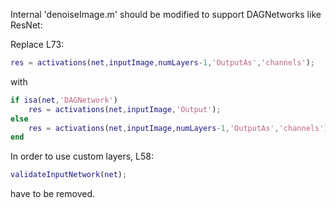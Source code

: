 Internal 'denoiseImage.m' should be modified to support DAGNetworks like ResNet:

Replace L73:
```MATLAB
res = activations(net,inputImage,numLayers-1,'OutputAs','channels');
```
with
```MATLAB
if isa(net,'DAGNetwork')
    res = activations(net,inputImage,'Output');
else
    res = activations(net,inputImage,numLayers-1,'OutputAs','channels');
end
```

In order to use custom layers, L58:
```MATLAB
validateInputNetwork(net);
```
have to be removed.
